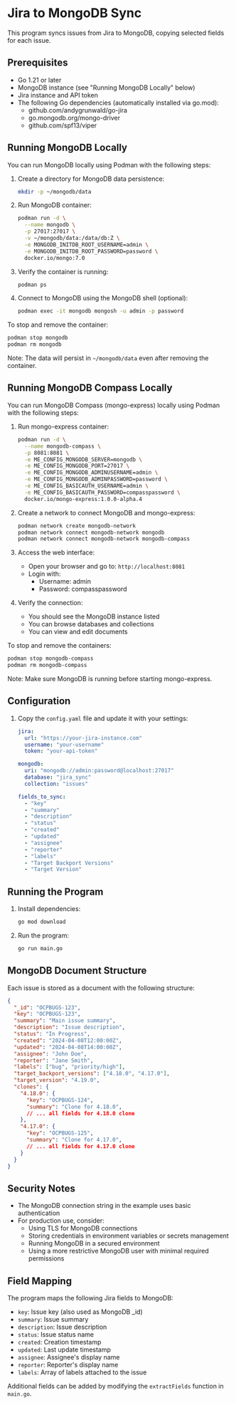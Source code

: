# Jira to MongoDB Sync

This program syncs issues from Jira to MongoDB, copying selected fields for each issue.

## Prerequisites

- Go 1.21 or later
- MongoDB instance (see "Running MongoDB Locally" below)
- Jira instance and API token
- The following Go dependencies (automatically installed via go.mod):
  - github.com/andygrunwald/go-jira
  - go.mongodb.org/mongo-driver
  - github.com/spf13/viper

## Running MongoDB Locally

You can run MongoDB locally using Podman with the following steps:

1. Create a directory for MongoDB data persistence:
   ```bash
   mkdir -p ~/mongodb/data
   ```

2. Run MongoDB container:
   ```bash
   podman run -d \
     --name mongodb \
     -p 27017:27017 \
     -v ~/mongodb/data:/data/db:Z \
     -e MONGODB_INITDB_ROOT_USERNAME=admin \
     -e MONGODB_INITDB_ROOT_PASSWORD=password \
     docker.io/mongo:7.0
   ```

3. Verify the container is running:
   ```bash
   podman ps
   ```

4. Connect to MongoDB using the MongoDB shell (optional):
   ```bash
   podman exec -it mongodb mongosh -u admin -p password
   ```

To stop and remove the container:
```bash
podman stop mongodb
podman rm mongodb
```

Note: The data will persist in `~/mongodb/data` even after removing the container.

## Running MongoDB Compass Locally

You can run MongoDB Compass (mongo-express) locally using Podman with the following steps:

1. Run mongo-express container:
   ```bash
   podman run -d \
     --name mongodb-compass \
     -p 8081:8081 \
     -e ME_CONFIG_MONGODB_SERVER=mongodb \
     -e ME_CONFIG_MONGODB_PORT=27017 \
     -e ME_CONFIG_MONGODB_ADMINUSERNAME=admin \
     -e ME_CONFIG_MONGODB_ADMINPASSWORD=password \
     -e ME_CONFIG_BASICAUTH_USERNAME=admin \
     -e ME_CONFIG_BASICAUTH_PASSWORD=compasspassword \
     docker.io/mongo-express:1.0.0-alpha.4
   ```

2. Create a network to connect MongoDB and mongo-express:
   ```bash
   podman network create mongodb-network
   podman network connect mongodb-network mongodb
   podman network connect mongodb-network mongodb-compass
   ```

3. Access the web interface:
   - Open your browser and go to: `http://localhost:8081`
   - Login with:
     - Username: admin
     - Password: compasspassword

4. Verify the connection:
   - You should see the MongoDB instance listed
   - You can browse databases and collections
   - You can view and edit documents

To stop and remove the containers:
```bash
podman stop mongodb-compass
podman rm mongodb-compass
```

Note: Make sure MongoDB is running before starting mongo-express.

## Configuration

1. Copy the `config.yaml` file and update it with your settings:
   ```yaml
   jira:
     url: "https://your-jira-instance.com"
     username: "your-username"
     token: "your-api-token"

   mongodb:
     uri: "mongodb://admin:password@localhost:27017"
     database: "jira_sync"
     collection: "issues"

   fields_to_sync:
     - "key"
     - "summary"
     - "description"
     - "status"
     - "created"
     - "updated"
     - "assignee"
     - "reporter"
     - "labels"
     - "Target Backport Versions"
     - "Target Version"
   ```

## Running the Program

1. Install dependencies:
   ```bash
   go mod download
   ```

2. Run the program:
   ```bash
   go run main.go
   ```

## MongoDB Document Structure

Each issue is stored as a document with the following structure:
```json
{
  "_id": "OCPBUGS-123",
  "key": "OCPBUGS-123",
  "summary": "Main issue summary",
  "description": "Issue description",
  "status": "In Progress",
  "created": "2024-04-08T12:00:00Z",
  "updated": "2024-04-08T14:00:00Z",
  "assignee": "John Doe",
  "reporter": "Jane Smith",
  "labels": ["bug", "priority/high"],
  "target_backport_versions": ["4.18.0", "4.17.0"],
  "target_version": "4.19.0",
  "clones": {
    "4.18.0": {
      "key": "OCPBUGS-124",
      "summary": "Clone for 4.18.0",
      // ... all fields for 4.18.0 clone
    },
    "4.17.0": {
      "key": "OCPBUGS-125",
      "summary": "Clone for 4.17.0",
      // ... all fields for 4.17.0 clone
    }
  }
}
```

## Security Notes

- The MongoDB connection string in the example uses basic authentication
- For production use, consider:
  - Using TLS for MongoDB connections
  - Storing credentials in environment variables or secrets management
  - Running MongoDB in a secured environment
  - Using a more restrictive MongoDB user with minimal required permissions

## Field Mapping

The program maps the following Jira fields to MongoDB:
- `key`: Issue key (also used as MongoDB _id)
- `summary`: Issue summary
- `description`: Issue description
- `status`: Issue status name
- `created`: Creation timestamp
- `updated`: Last update timestamp
- `assignee`: Assignee's display name
- `reporter`: Reporter's display name
- `labels`: Array of labels attached to the issue

Additional fields can be added by modifying the `extractFields` function in `main.go`. 